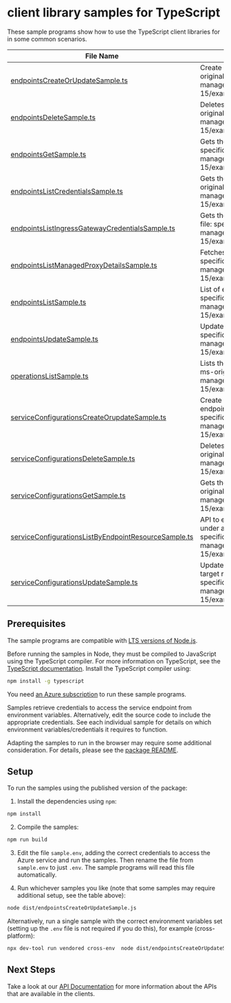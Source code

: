 # client library samples for TypeScript

These sample programs show how to use the TypeScript client libraries for in some common scenarios.

| **File Name**                                                                                             | **Description**                                                                                                                                                                                                                                       |
| --------------------------------------------------------------------------------------------------------- | ----------------------------------------------------------------------------------------------------------------------------------------------------------------------------------------------------------------------------------------------------- |
| [endpointsCreateOrUpdateSample.ts][endpointscreateorupdatesample]                                         | Create or update the endpoint to the target resource. x-ms-original-file: specification/hybridconnectivity/resource-manager/Microsoft.HybridConnectivity/stable/2023-03-15/examples/EndpointsPutCustom.json                                           |
| [endpointsDeleteSample.ts][endpointsdeletesample]                                                         | Deletes the endpoint access to the target resource. x-ms-original-file: specification/hybridconnectivity/resource-manager/Microsoft.HybridConnectivity/stable/2023-03-15/examples/EndpointsDeleteDefault.json                                         |
| [endpointsGetSample.ts][endpointsgetsample]                                                               | Gets the endpoint to the resource. x-ms-original-file: specification/hybridconnectivity/resource-manager/Microsoft.HybridConnectivity/stable/2023-03-15/examples/EndpointsGetCustom.json                                                              |
| [endpointsListCredentialsSample.ts][endpointslistcredentialssample]                                       | Gets the endpoint access credentials to the resource. x-ms-original-file: specification/hybridconnectivity/resource-manager/Microsoft.HybridConnectivity/stable/2023-03-15/examples/EndpointsPostListCredentials.json                                 |
| [endpointsListIngressGatewayCredentialsSample.ts][endpointslistingressgatewaycredentialssample]           | Gets the ingress gateway endpoint credentials x-ms-original-file: specification/hybridconnectivity/resource-manager/Microsoft.HybridConnectivity/stable/2023-03-15/examples/EndpointsPostListIngressGatewayCredentials.json                           |
| [endpointsListManagedProxyDetailsSample.ts][endpointslistmanagedproxydetailssample]                       | Fetches the managed proxy details x-ms-original-file: specification/hybridconnectivity/resource-manager/Microsoft.HybridConnectivity/stable/2023-03-15/examples/EndpointsPostListManagedProxyDetails.json                                             |
| [endpointsListSample.ts][endpointslistsample]                                                             | List of endpoints to the target resource. x-ms-original-file: specification/hybridconnectivity/resource-manager/Microsoft.HybridConnectivity/stable/2023-03-15/examples/EndpointsList.json                                                            |
| [endpointsUpdateSample.ts][endpointsupdatesample]                                                         | Update the endpoint to the target resource. x-ms-original-file: specification/hybridconnectivity/resource-manager/Microsoft.HybridConnectivity/stable/2023-03-15/examples/EndpointsPatchDefault.json                                                  |
| [operationsListSample.ts][operationslistsample]                                                           | Lists the available Hybrid Connectivity REST API operations. x-ms-original-file: specification/hybridconnectivity/resource-manager/Microsoft.HybridConnectivity/stable/2023-03-15/examples/OperationsList.json                                        |
| [serviceConfigurationsCreateOrupdateSample.ts][serviceconfigurationscreateorupdatesample]                 | Create or update a service in serviceConfiguration for the endpoint resource. x-ms-original-file: specification/hybridconnectivity/resource-manager/Microsoft.HybridConnectivity/stable/2023-03-15/examples/ServiceConfigurationsPutSSH.json          |
| [serviceConfigurationsDeleteSample.ts][serviceconfigurationsdeletesample]                                 | Deletes the service details to the target resource. x-ms-original-file: specification/hybridconnectivity/resource-manager/Microsoft.HybridConnectivity/stable/2023-03-15/examples/ServiceConfigurationsDeleteSSH.json                                 |
| [serviceConfigurationsGetSample.ts][serviceconfigurationsgetsample]                                       | Gets the details about the service to the resource. x-ms-original-file: specification/hybridconnectivity/resource-manager/Microsoft.HybridConnectivity/stable/2023-03-15/examples/ServiceConfigurationsGetSSH.json                                    |
| [serviceConfigurationsListByEndpointResourceSample.ts][serviceconfigurationslistbyendpointresourcesample] | API to enumerate registered services in service configurations under a Endpoint Resource x-ms-original-file: specification/hybridconnectivity/resource-manager/Microsoft.HybridConnectivity/stable/2023-03-15/examples/ServiceConfigurationsList.json |
| [serviceConfigurationsUpdateSample.ts][serviceconfigurationsupdatesample]                                 | Update the service details in the service configurations of the target resource. x-ms-original-file: specification/hybridconnectivity/resource-manager/Microsoft.HybridConnectivity/stable/2023-03-15/examples/ServiceConfigurationsPatchSSH.json     |

## Prerequisites

The sample programs are compatible with [LTS versions of Node.js](https://github.com/nodejs/release#release-schedule).

Before running the samples in Node, they must be compiled to JavaScript using the TypeScript compiler. For more information on TypeScript, see the [TypeScript documentation][typescript]. Install the TypeScript compiler using:

```bash
npm install -g typescript
```

You need [an Azure subscription][freesub] to run these sample programs.

Samples retrieve credentials to access the service endpoint from environment variables. Alternatively, edit the source code to include the appropriate credentials. See each individual sample for details on which environment variables/credentials it requires to function.

Adapting the samples to run in the browser may require some additional consideration. For details, please see the [package README][package].

## Setup

To run the samples using the published version of the package:

1. Install the dependencies using `npm`:

```bash
npm install
```

2. Compile the samples:

```bash
npm run build
```

3. Edit the file `sample.env`, adding the correct credentials to access the Azure service and run the samples. Then rename the file from `sample.env` to just `.env`. The sample programs will read this file automatically.

4. Run whichever samples you like (note that some samples may require additional setup, see the table above):

```bash
node dist/endpointsCreateOrUpdateSample.js
```

Alternatively, run a single sample with the correct environment variables set (setting up the `.env` file is not required if you do this), for example (cross-platform):

```bash
npx dev-tool run vendored cross-env  node dist/endpointsCreateOrUpdateSample.js
```

## Next Steps

Take a look at our [API Documentation][apiref] for more information about the APIs that are available in the clients.

[endpointscreateorupdatesample]: https://github.com/Azure/azure-sdk-for-js/blob/main/sdk/hybridconnectivity/arm-hybridconnectivity/samples/v1/typescript/src/endpointsCreateOrUpdateSample.ts
[endpointsdeletesample]: https://github.com/Azure/azure-sdk-for-js/blob/main/sdk/hybridconnectivity/arm-hybridconnectivity/samples/v1/typescript/src/endpointsDeleteSample.ts
[endpointsgetsample]: https://github.com/Azure/azure-sdk-for-js/blob/main/sdk/hybridconnectivity/arm-hybridconnectivity/samples/v1/typescript/src/endpointsGetSample.ts
[endpointslistcredentialssample]: https://github.com/Azure/azure-sdk-for-js/blob/main/sdk/hybridconnectivity/arm-hybridconnectivity/samples/v1/typescript/src/endpointsListCredentialsSample.ts
[endpointslistingressgatewaycredentialssample]: https://github.com/Azure/azure-sdk-for-js/blob/main/sdk/hybridconnectivity/arm-hybridconnectivity/samples/v1/typescript/src/endpointsListIngressGatewayCredentialsSample.ts
[endpointslistmanagedproxydetailssample]: https://github.com/Azure/azure-sdk-for-js/blob/main/sdk/hybridconnectivity/arm-hybridconnectivity/samples/v1/typescript/src/endpointsListManagedProxyDetailsSample.ts
[endpointslistsample]: https://github.com/Azure/azure-sdk-for-js/blob/main/sdk/hybridconnectivity/arm-hybridconnectivity/samples/v1/typescript/src/endpointsListSample.ts
[endpointsupdatesample]: https://github.com/Azure/azure-sdk-for-js/blob/main/sdk/hybridconnectivity/arm-hybridconnectivity/samples/v1/typescript/src/endpointsUpdateSample.ts
[operationslistsample]: https://github.com/Azure/azure-sdk-for-js/blob/main/sdk/hybridconnectivity/arm-hybridconnectivity/samples/v1/typescript/src/operationsListSample.ts
[serviceconfigurationscreateorupdatesample]: https://github.com/Azure/azure-sdk-for-js/blob/main/sdk/hybridconnectivity/arm-hybridconnectivity/samples/v1/typescript/src/serviceConfigurationsCreateOrupdateSample.ts
[serviceconfigurationsdeletesample]: https://github.com/Azure/azure-sdk-for-js/blob/main/sdk/hybridconnectivity/arm-hybridconnectivity/samples/v1/typescript/src/serviceConfigurationsDeleteSample.ts
[serviceconfigurationsgetsample]: https://github.com/Azure/azure-sdk-for-js/blob/main/sdk/hybridconnectivity/arm-hybridconnectivity/samples/v1/typescript/src/serviceConfigurationsGetSample.ts
[serviceconfigurationslistbyendpointresourcesample]: https://github.com/Azure/azure-sdk-for-js/blob/main/sdk/hybridconnectivity/arm-hybridconnectivity/samples/v1/typescript/src/serviceConfigurationsListByEndpointResourceSample.ts
[serviceconfigurationsupdatesample]: https://github.com/Azure/azure-sdk-for-js/blob/main/sdk/hybridconnectivity/arm-hybridconnectivity/samples/v1/typescript/src/serviceConfigurationsUpdateSample.ts
[apiref]: https://learn.microsoft.com/javascript/api/@azure/arm-hybridconnectivity?view=azure-node-preview
[freesub]: https://azure.microsoft.com/free/
[package]: https://github.com/Azure/azure-sdk-for-js/tree/main/sdk/hybridconnectivity/arm-hybridconnectivity/README.md
[typescript]: https://www.typescriptlang.org/docs/home.html
